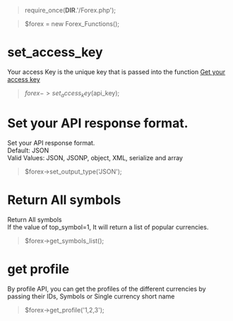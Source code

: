 > require_once(__DIR__.'/Forex.php');

> $forex = new Forex_Functions();


# set_access_key
Your access Key is the unique key that is passed into the function <a href='https://fcsapi.com/login?q=signup'>Get your access key</a>
> $forex->set_access_key($api_key);


# Set your API response format.
Set your API response format.<br>
Default: JSON<br>
Valid Values: JSON, JSONP, object, XML, serialize and array<br>
> $forex->set_output_type('JSON');


# Return All symbols
Return All symbols<br>
If the value of top_symbol=1, It will return a list of popular currencies.
> $forex->get_symbols_list();


# get profile
By profile API, you can get the profiles of the different currencies by passing their IDs, Symbols or Single currency short name
> $forex->get_profile('1,2,3');
